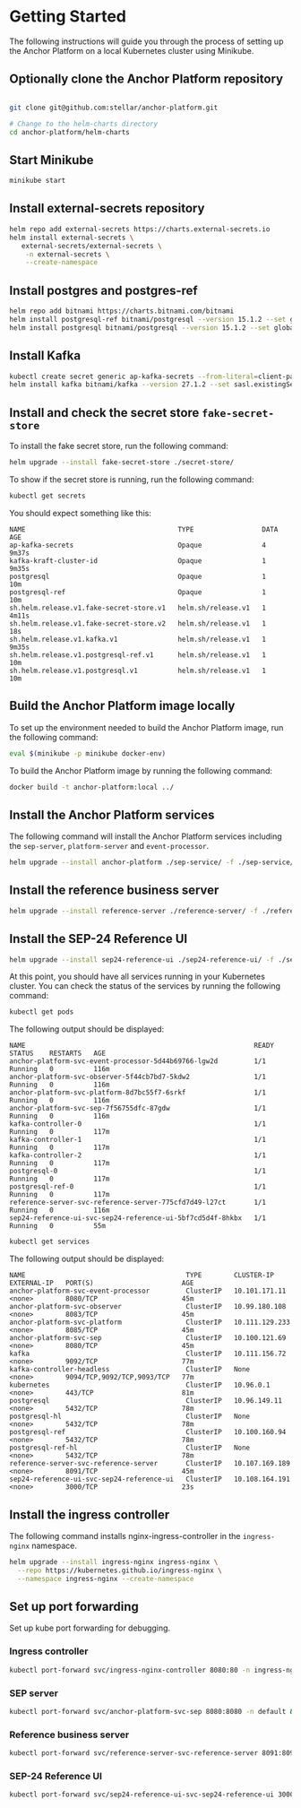 # Getting Started

The following instructions will guide you through the process of setting up the Anchor Platform on a local Kubernetes cluster using Minikube.

## Optionally clone the Anchor Platform repository
```bash

git clone git@github.com:stellar/anchor-platform.git

# Change to the helm-charts directory
cd anchor-platform/helm-charts
```

## Start Minikube
```bash
minikube start
```

## Install external-secrets repository
```bash
helm repo add external-secrets https://charts.external-secrets.io
helm install external-secrets \
   external-secrets/external-secrets \
    -n external-secrets \
    --create-namespace
```

## Install postgres and postgres-ref
```bash
helm repo add bitnami https://charts.bitnami.com/bitnami
helm install postgresql-ref bitnami/postgresql --version 15.1.2 --set global.postgresql.auth.postgresPassword=123456789
helm install postgresql bitnami/postgresql --version 15.1.2 --set global.postgresql.auth.postgresPassword=123456789
```

## Install Kafka
```bash
kubectl create secret generic ap-kafka-secrets --from-literal=client-passwords=123456789 --from-literal=controller-password=123456789 --from-literal=inter-broker-password=123456789 --from-literal=system-user-password=123456789
helm install kafka bitnami/kafka --version 27.1.2 --set sasl.existingSecret=ap-kafka-secrets
```

## Install and check the secret store `fake-secret-store`
To install the fake secret store, run the following command:
```bash
helm upgrade --install fake-secret-store ./secret-store/
```

To show if the secret store is running, run the following command:
```bash
kubectl get secrets
```

You should expect something like this:
```
NAME                                      TYPE                 DATA   AGE
ap-kafka-secrets                          Opaque               4      9m37s
kafka-kraft-cluster-id                    Opaque               1      9m35s
postgresql                                Opaque               1      10m
postgresql-ref                            Opaque               1      10m
sh.helm.release.v1.fake-secret-store.v1   helm.sh/release.v1   1      4m11s
sh.helm.release.v1.fake-secret-store.v2   helm.sh/release.v1   1      18s
sh.helm.release.v1.kafka.v1               helm.sh/release.v1   1      9m35s
sh.helm.release.v1.postgresql-ref.v1      helm.sh/release.v1   1      10m
sh.helm.release.v1.postgresql.v1          helm.sh/release.v1   1      10m
````

## Build the Anchor Platform image locally
To set up the environment needed to build the Anchor Platform image, run the following command:
```bash
eval $(minikube -p minikube docker-env)
```
To build the Anchor Platform image by running the following command:
```bash
docker build -t anchor-platform:local ../
```

## Install the Anchor Platform services
The following command will install the Anchor Platform services including the `sep-server`, `platform-server` and `event-processor`.

```bash
helm upgrade --install anchor-platform ./sep-service/ -f ./sep-service/values.yaml
````

## Install the reference business server
```bash
helm upgrade --install reference-server ./reference-server/ -f ./reference-server/values.yaml
```

## Install the SEP-24 Reference UI
```bash
helm upgrade --install sep24-reference-ui ./sep24-reference-ui/ -f ./sep24-reference-ui/values.yaml
```

At this point, you should have all services running in your Kubernetes cluster. You can check the status of the services by running the following command:
```bash
kubectl get pods
```

The following output should be displayed:
```
NAME                                                         READY   STATUS    RESTARTS   AGE
anchor-platform-svc-event-processor-5d44b69766-lgw2d         1/1     Running   0          116m
anchor-platform-svc-observer-5f44cb7bd7-5kdw2                1/1     Running   0          116m
anchor-platform-svc-platform-8d7bc55f7-6srkf                 1/1     Running   0          116m
anchor-platform-svc-sep-7f56755dfc-87gdw                     1/1     Running   0          116m
kafka-controller-0                                           1/1     Running   0          117m
kafka-controller-1                                           1/1     Running   0          117m
kafka-controller-2                                           1/1     Running   0          117m
postgresql-0                                                 1/1     Running   0          117m
postgresql-ref-0                                             1/1     Running   0          117m
reference-server-svc-reference-server-775cfd7d49-l27ct       1/1     Running   0          116m
sep24-reference-ui-svc-sep24-reference-ui-5bf7cd5d4f-8hkbx   1/1     Running   0          55m
```

```bash
kubectl get services
```

The following output should be displayed:
```
NAME                                        TYPE        CLUSTER-IP       EXTERNAL-IP   PORT(S)                      AGE
anchor-platform-svc-event-processor         ClusterIP   10.101.171.11    <none>        8080/TCP                     45m
anchor-platform-svc-observer                ClusterIP   10.99.180.108    <none>        8083/TCP                     45m
anchor-platform-svc-platform                ClusterIP   10.111.129.233   <none>        8085/TCP                     45m
anchor-platform-svc-sep                     ClusterIP   10.100.121.69    <none>        8080/TCP                     45m
kafka                                       ClusterIP   10.111.156.72    <none>        9092/TCP                     77m
kafka-controller-headless                   ClusterIP   None             <none>        9094/TCP,9092/TCP,9093/TCP   77m
kubernetes                                  ClusterIP   10.96.0.1        <none>        443/TCP                      81m
postgresql                                  ClusterIP   10.96.149.11     <none>        5432/TCP                     78m
postgresql-hl                               ClusterIP   None             <none>        5432/TCP                     78m
postgresql-ref                              ClusterIP   10.100.160.94    <none>        5432/TCP                     78m
postgresql-ref-hl                           ClusterIP   None             <none>        5432/TCP                     78m
reference-server-svc-reference-server       ClusterIP   10.107.169.189   <none>        8091/TCP                     45m
sep24-reference-ui-svc-sep24-reference-ui   ClusterIP   10.108.164.191   <none>        3000/TCP                     23s
```

## Install the ingress controller
The following command installs nginx-ingress-controller in the `ingress-nginx` namespace.
```bash
helm upgrade --install ingress-nginx ingress-nginx \
  --repo https://kubernetes.github.io/ingress-nginx \
  --namespace ingress-nginx --create-namespace
```

## Set up port forwarding 
Set up kube port forwarding for debugging.
### Ingress controller
```bash
kubectl port-forward svc/ingress-nginx-controller 8080:80 -n ingress-nginx &
```
### SEP server
```bash
kubectl port-forward svc/anchor-platform-svc-sep 8080:8080 -n default &
```

### Reference business server
```bash
kubectl port-forward svc/reference-server-svc-reference-server 8091:8091 -n default &
```

### SEP-24 Reference UI
```bash
kubectl port-forward svc/sep24-reference-ui-svc-sep24-reference-ui 3000:3000 -n default &
```
